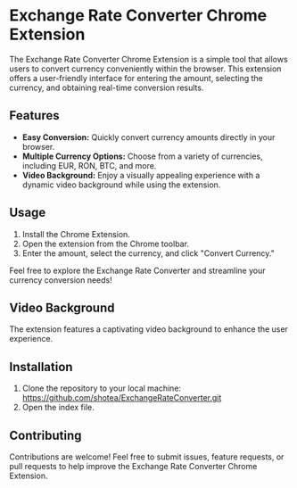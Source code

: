 # Exchange Rate Converter Chrome Extension

The Exchange Rate Converter Chrome Extension is a simple tool that allows users to convert currency conveniently within the browser. This extension offers a user-friendly interface for entering the amount, selecting the currency, and obtaining real-time conversion results.

## Features

- **Easy Conversion:** Quickly convert currency amounts directly in your browser.
- **Multiple Currency Options:** Choose from a variety of currencies, including EUR, RON, BTC, and more.
- **Video Background:** Enjoy a visually appealing experience with a dynamic video background while using the extension.

## Usage

1. Install the Chrome Extension.
2. Open the extension from the Chrome toolbar.
3. Enter the amount, select the currency, and click "Convert Currency."

Feel free to explore the Exchange Rate Converter and streamline your currency conversion needs!

## Video Background

The extension features a captivating video background to enhance the user experience.  

## Installation

1. Clone the repository to your local machine: https://github.com/shotea/ExchangeRateConverter.git
2. Open the index file.

## Contributing

Contributions are welcome! Feel free to submit issues, feature requests, or pull requests to help improve the Exchange Rate Converter Chrome Extension.


